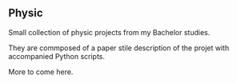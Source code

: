 ## Physic
Small collection of physic projects from my Bachelor studies.

They are commposed of a paper stile description of the projet with accompanied Python scripts.

More to come here.
